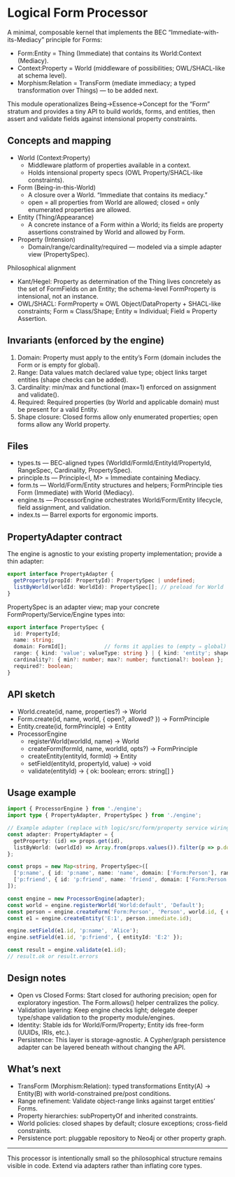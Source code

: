 # Logical Form Processor

A minimal, composable kernel that implements the BEC “Immediate-with-its-Mediacy” principle for Forms:
- Form:Entity = Thing (Immediate) that contains its World:Context (Mediacy).
- Context:Property = World (middleware of possibilities; OWL/SHACL-like at schema level).
- Morphism:Relation = TransForm (mediate immediacy; a typed transformation over Things) — to be added next.

This module operationalizes Being→Essence→Concept for the “Form” stratum and provides a tiny API to build worlds, forms, and entities, then assert and validate fields against intensional property constraints.

## Concepts and mapping

- World (Context:Property)
  - Middleware platform of properties available in a context.
  - Holds intensional property specs (OWL Property/SHACL-like constraints).
- Form (Being-in-this-World)
  - A closure over a World. “Immediate that contains its mediacy.”
  - open = all properties from World are allowed; closed = only enumerated properties are allowed.
- Entity (Thing/Appearance)
  - A concrete instance of a Form within a World; its fields are property assertions constrained by World and allowed by Form.
- Property (Intension)
  - Domain/range/cardinality/required — modeled via a simple adapter view (PropertySpec).

Philosophical alignment
- Kant/Hegel: Property as determination of the Thing lives concretely as the set of FormFields on an Entity; the schema-level FormProperty is intensional, not an instance.
- OWL/SHACL: FormProperty ≈ OWL Object/DataProperty + SHACL-like constraints; Form ≈ Class/Shape; Entity ≈ Individual; Field ≈ Property Assertion.

## Invariants (enforced by the engine)
1) Domain: Property must apply to the entity’s Form (domain includes the Form or is empty for global).
2) Range: Data values match declared value type; object links target entities (shape checks can be added).
3) Cardinality: min/max and functional (max=1) enforced on assignment and validate().
4) Required: Required properties (by World and applicable domain) must be present for a valid Entity.
5) Shape closure: Closed forms allow only enumerated properties; open forms allow any World property.

## Files
- types.ts — BEC-aligned types (WorldId/FormId/EntityId/PropertyId, RangeSpec, Cardinality, PropertySpec).
- principle.ts — Principle<I, M> = Immediate containing Mediacy.
- form.ts — World/Form/Entity structures and helpers; FormPrinciple ties Form (Immediate) with World (Mediacy).
- engine.ts — ProcessorEngine orchestrates World/Form/Entity lifecycle, field assignment, and validation.
- index.ts — Barrel exports for ergonomic imports.

## PropertyAdapter contract
The engine is agnostic to your existing property implementation; provide a thin adapter:

```ts
export interface PropertyAdapter {
  getProperty(propId: PropertyId): PropertySpec | undefined;
  listByWorld(worldId: WorldId): PropertySpec[]; // preload for World
}
```

PropertySpec is an adapter view; map your concrete FormProperty/Service/Engine types into:

```ts
export interface PropertySpec {
  id: PropertyId;
  name: string;
  domain: FormId[];            // forms it applies to (empty ⇒ global)
  range: { kind: 'value'; valueType: string } | { kind: 'entity'; shapeIds: FormId[] };
  cardinality?: { min?: number; max?: number; functional?: boolean };
  required?: boolean;
}
```

## API sketch

- World.create(id, name, properties?) → World
- Form.create(id, name, world, { open?, allowed? }) → FormPrinciple
- Entity.create(id, formPrinciple) → Entity
- ProcessorEngine
  - registerWorld(worldId, name) → World
  - createForm(formId, name, worldId, opts?) → FormPrinciple
  - createEntity(entityId, formId) → Entity
  - setField(entityId, propertyId, value) → void
  - validate(entityId) → { ok: boolean; errors: string[] }

## Usage example

```ts
import { ProcessorEngine } from './engine';
import type { PropertyAdapter, PropertySpec } from './engine';

// Example adapter (replace with logic/src/form/property service wiring)
const adapter: PropertyAdapter = {
  getProperty: (id) => props.get(id),
  listByWorld: (worldId) => Array.from(props.values()).filter(p => p.domain.length === 0 || p.domain.includes('Form:Any')),
};

const props = new Map<string, PropertySpec>([
  ['p:name', { id: 'p:name', name: 'name', domain: ['Form:Person'], range: { kind: 'value', valueType: 'string' }, cardinality: { functional: true }, required: true }],
  ['p:friend', { id: 'p:friend', name: 'friend', domain: ['Form:Person'], range: { kind: 'entity', shapeIds: ['Form:Person'] }, cardinality: { max: 5 } }],
]);

const engine = new ProcessorEngine(adapter);
const world = engine.registerWorld('World:default', 'Default');
const person = engine.createForm('Form:Person', 'Person', world.id, { open: false, allowed: new Set(['p:name', 'p:friend']) });
const e1 = engine.createEntity('E:1', person.immediate.id);

engine.setField(e1.id, 'p:name', 'Alice');
engine.setField(e1.id, 'p:friend', { entityId: 'E:2' });

const result = engine.validate(e1.id);
// result.ok or result.errors
```

## Design notes
- Open vs Closed Forms: Start closed for authoring precision; open for exploratory ingestion. The Form.allows() helper centralizes the policy.
- Validation layering: Keep engine checks light; delegate deeper type/shape validation to the property module/engines.
- Identity: Stable ids for World/Form/Property; Entity ids free-form (UUIDs, IRIs, etc.).
- Persistence: This layer is storage-agnostic. A Cypher/graph persistence adapter can be layered beneath without changing the API.

## What’s next
- TransForm (Morphism:Relation): typed transformations Entity(A) → Entity(B) with world-constrained pre/post conditions.
- Range refinement: Validate object-range links against target entities’ Forms.
- Property hierarchies: subPropertyOf and inherited constraints.
- World policies: closed shapes by default; closure exceptions; cross-field constraints.
- Persistence port: pluggable repository to Neo4j or other property graph.

---

This processor is intentionally small so the philosophical structure remains visible in code. Extend via adapters rather than inflating core types.
